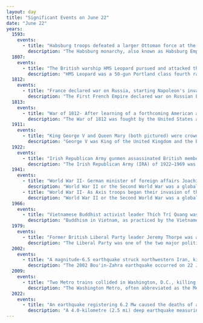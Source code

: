 ```yaml
---
layout: day
title: "Significant Events on June 22"
date: "June 22"
years:
  1593:
    events:
      - title: "Habsburg troops defeated a larger Ottoman force at the Battle of Sisak in the Kingdom of Croatia, triggering the Long Turkish War."
        description: "The Habsburg monarchy, also known as Habsburg Empire, or Habsburg Realm, was the collection of empires, kingdoms, duchies, counties and other polities that were ruled by the House of Habsburg. From the 18th century it is also referred to as the Austrian monarchy or the Danubian monarchy."
  1807:
    events:
      - title: "The British warship HMS Leopard pursued and attacked the American frigate USS Chesapeake (pictured) in the belief that the crew of the latter included deserters from the Royal Navy."
        description: "HMS Leopard was a 50-gun Portland class fourth rate of the Royal Navy. She served during the French Revolutionary and Napoleonic Wars, and was notable for the actions of her captain in 1807, which were emblematic of the tensions that later erupted in the War of 1812 between Britain and America. She was wrecked in 1814."
  1812:
    events:
      - title: "France declared war on Russia, starting Napoleon's invasion two days later."
        description: "The First French Empire declared war on Russian Empire on 22 June [O.S. 10 June] 1812, starting Napoleon's invasion two days later. The declaration of war was presented in a diplomatic note by French ambassador Jacques Lauriston to Russian Foreign Minister Alexander Saltykov in Saint Petersburg. The note, preceded by two years of deteriorating French–Russian relations, stated that the request for passports by Russian ambassador Alexander Kurakin meant a severance of diplomatic relations and that Napoleon 'from now on considers himself at war with Russia'."
  1813:
    events:
      - title: "War of 1812- After learning of a forthcoming American attack, Laura Secord walked 20 mi (32 km) from Queenston, Upper Canada, to warn British lieutenant James FitzGibbon (depicted)."
        description: "The War of 1812 was fought by the United States and its allies against the United Kingdom and its allies in North America. It began when the United States declared war on Britain on 18 June 1812. Although peace terms were agreed upon in the December 1814 Treaty of Ghent, the war did not officially end until the peace treaty was ratified by the United States Congress on 17 February 1815."
  1911:
    events:
      - title: "King George V and Queen Mary (both pictured) were crowned at Westminster Abbey in London."
        description: "George V was King of the United Kingdom and the British Dominions, and Emperor of India, from 6 May 1910 until his death in 1936."
  1922:
    events:
      - title: "Irish Republican Army gunmen assassinated British member of parliament Field Marshal Sir Henry Wilson."
        description: "The Irish Republican Army (IRA) of 1922–1969 was a sub-group of the original pre-1922 Irish Republican Army, characterised by its opposition to the Anglo-Irish Treaty. It existed in various forms until 1969, when the IRA split again into the Provisional IRA and Official IRA."
  1941:
    events:
      - title: "World War II- German minister of foreign affairs Joachim von Ribbentrop presented a declaration of war to the Soviet ambassador Vladimir Dekanozov in Berlin."
        description: "World War II or the Second World War was a global conflict between two coalitions- the Allies and the Axis powers. Nearly all of the world's countries participated, with many nations mobilising all resources in pursuit of total war. Tanks and aircraft played major roles, enabling the strategic bombing of cities and delivery of the first and only nuclear weapons ever used in war. World War II was the deadliest conflict in history, resulting in 70 to 85 million deaths, more than half of which were civilians. Millions died in genocides, including the Holocaust, and by massacres, starvation, and disease. After the Allied victory, Germany, Austria, Japan, and Korea were occupied, and German and Japanese leaders were tried for war crimes."
      - title: "World War II- As Axis troops began their invasion of the Soviet Union, the Lithuanian Activist Front started an uprising to liberate Lithuania from Soviet occupation."
        description: "World War II or the Second World War was a global conflict between two coalitions- the Allies and the Axis powers. Nearly all of the world's countries participated, with many nations mobilising all resources in pursuit of total war. Tanks and aircraft played major roles, enabling the strategic bombing of cities and delivery of the first and only nuclear weapons ever used in war. World War II was the deadliest conflict in history, resulting in 70 to 85 million deaths, more than half of which were civilians. Millions died in genocides, including the Holocaust, and by massacres, starvation, and disease. After the Allied victory, Germany, Austria, Japan, and Korea were occupied, and German and Japanese leaders were tried for war crimes."
  1966:
    events:
      - title: "Vietnamese Buddhist activist leader Thích Trí Quang was arrested as the military junta of Nguyễn Cao Kỳ crushed the Buddhist Uprising."
        description: "Buddhism in Vietnam, as practiced by the Vietnamese people, is a form of East Asian Mahayana Buddhism. It is the main religion in Vietnam. According to the Vietnamese government's 2019 National Population and Housing Census, approximately 4.6 million individuals identified as Buddhists, representing about 4.8% of the total population at that time. However, the U.S. Department of State's 2023 Report on International Religious Freedom cites Vietnam's 'White Book' indicates that the Buddhist population increased from nearly 10 million in 2008 to approximately 14 million in 2021 which accounts for 13.3% of the overall population of Vietnam. Buddhism may have first come to Vietnam as early as the 3rd or 2nd century BCE from the Indian subcontinent or from China in the 1st or 2nd century CE. Vietnamese Buddhism has had a syncretic relationship with certain elements of Taoism, Chinese spirituality, and Vietnamese folk religion. Theravada Buddhism also exists, as well as indigenous forms of Vietnamese Buddhism such as Bửu Sơn Kỳ Hương and Hòa Hảo."
  1979:
    events:
      - title: "Former British Liberal Party leader Jeremy Thorpe was acquitted of conspiracy to murder Norman Scott, who had accused Thorpe of having a relationship with him."
        description: "The Liberal Party was one of the two major political parties in the United Kingdom, along with the Conservative Party, in the 19th and early 20th centuries. Beginning as an alliance of Whigs, free trade–supporting Peelites, and reformist Radicals in the 1850s, by the end of the 19th century, it had formed four governments under William Ewart Gladstone. Despite being divided over the issue of Irish Home Rule, the party returned to government in 1905 and won a landslide victory in the 1906 general election. Under prime ministers Henry Campbell-Bannerman (1905–1908) and H. H. Asquith (1908–1916), the Liberal Party passed reforms that created a basic welfare state. Although Asquith was the party leader, its dominant figure was David Lloyd George."
  2002:
    events:
      - title: "A magnitude-6.5 earthquake struck northwestern Iran, killing at least 230 people and injuring 1,300 others; the official response, perceived to be slow, later caused widespread public anger."
        description: "The 2002 Bou'in-Zahra earthquake occurred on 22 June 2002. The epicenter was near the city of Bou'in-Zahra in Qazvin province, a region of northwestern Iran which is crossed by several major faults that is known for destructive earthquakes. The shock measured 6.5 on the Mwc scale, had a maximum Mercalli intensity of VIII (Severe), and was followed by more than 20 aftershocks. At least 230 people were killed and 1,500 more were injured."
  2009:
    events:
      - title: "Two Metro trains collided in Washington, D.C., killing nine people and injuring eighty others."
        description: "The Washington Metro, often abbreviated as the Metro and formally the Metrorail, is a rapid transit system serving the Washington metropolitan area of the United States. It is administered by the Washington Metropolitan Area Transit Authority (WMATA), which also operates the Metrobus service under the Metro name. Opened in 1976, the network now includes six lines, 98 stations, and 129 miles (208 km) of route."
  2022:
    events:
      - title: "An earthquake registering 6.2 Mw caused the deaths of at least 1,000 people in Afghanistan and Pakistan."
        description: "A 4.0-kilometre (2.5 mi) deep earthquake measuring magnitude (Mw ) 6.2 struck southeastern Afghanistan on 22 June 2022 at 01-24-36 AFT. The earthquake had a maximum Modified Mercalli intensity of IX (Violent). There were 1,052–1,163 deaths and 1,627–2,976 injured in Afghanistan and Pakistan. The worst affected provinces in Afghanistan were Paktika, Paktia, Khost and Nangarhar. Casualties and damage also occurred in Pakistan's Khyber Pakhtunkhwa. At least 10,000 homes collapsed or were severely damaged. The earthquake's shallow hypocenter, proximity to populated areas and low building quality contributed to its destructive effects. Shaking was felt over 500 km (310 mi) away by at least 119 million people, including Pakistan's Punjab and parts of India and Iran."
---
```

